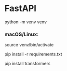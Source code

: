 # FastAPI

python -m venv venv

### macOS/Linux:

source venv/bin/activate

pip install -r requirements.txt

pip install transformers
